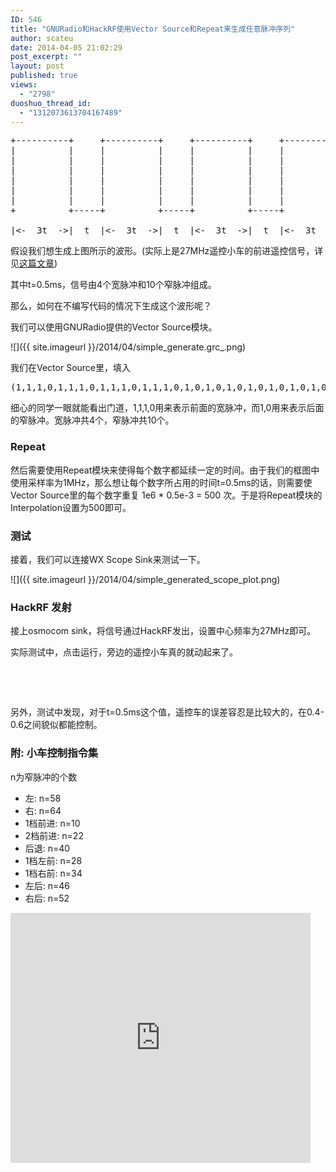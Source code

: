 ```yaml
---
ID: 546
title: "GNURadio和HackRF使用Vector Source和Repeat来生成任意脉冲序列"
author: scateu
date: 2014-04-05 21:02:29
post_excerpt: ""
layout: post
published: true
views:
  - "2798"
duoshuo_thread_id:
  - "1312073613704167489"
---
```

<pre class="lang:default decode:true crayon-selected">+----------+     +----------+     +----------+     +----------+     +-----+     +-----+                        
|          |     |          |     |          |     |          |     |     |     |     |                
|          |     |          |     |          |     |          |     |     |     |     |                
|          |     |          |     |          |     |          |     |     |     |     |                
|          |     |          |     |          |     |          |     |     |     |     |                
|          |     |          |     |          |     |          |     |     |     |     |                
|          |     |          |     |          |     |          |     |     |     |     |                
+          +-----+          +-----+          +-----+          +-----+     +-----+     +-...                    

|&lt;-  3t  -&gt;|  t  |&lt;-  3t  -&gt;|  t  |&lt;-  3t  -&gt;|  t  |&lt;-  3t  -&gt;|  t  |  t  |  t  |  t  |</pre>
假设我们想生成上图所示的波形。(实际上是27MHz遥控小车的前进遥控信号，详见<a title="用HackRF和GNURadio来实现对遥控小车的控制" href="http://www.hackrf.net/2014/03/%e7%94%a8hackrf%e5%92%8cgnuradio%e6%9d%a5%e5%ae%9e%e7%8e%b0%e5%af%b9%e9%81%a5%e6%8e%a7%e5%b0%8f%e8%bd%a6%e7%9a%84%e6%8e%a7%e5%88%b6/">这篇文章</a>)

其中t=0.5ms，信号由4个宽脉冲和10个窄脉冲组成。

那么，如何在不编写代码的情况下生成这个波形呢？

我们可以使用GNURadio提供的Vector Source模块。

![]({{ site.imageurl }}/2014/04/simple_generate.grc_.png)

我们在Vector Source里，填入
<pre class="lang:default decode:true">(1,1,1,0,1,1,1,0,1,1,1,0,1,1,1,0,1,0,1,0,1,0,1,0,1,0,1,0,1,0,1,0,1,0,1,0)</pre>
细心的同学一眼就能看出门道，1,1,1,0用来表示前面的宽脉冲，而1,0用来表示后面的窄脉冲。宽脉冲共4个，窄脉冲共10个。
<h3>Repeat</h3>
然后需要使用Repeat模块来使得每个数字都延续一定的时间。由于我们的框图中使用采样率为1MHz，那么想让每个数字所占用的时间t=0.5ms的话，则需要使Vector Source里的每个数字重复 1e6 * 0.5e-3 = 500 次。于是将Repeat模块的Interpolation设置为500即可。
<h3>测试</h3>
接着，我们可以连接WX Scope Sink来测试一下。

![]({{ site.imageurl }}/2014/04/simple_generated_scope_plot.png)
<h3>HackRF 发射</h3>
接上osmocom sink，将信号通过HackRF发出，设置中心频率为27MHz即可。

实际测试中，点击运行，旁边的遥控小车真的就动起来了。

&nbsp;

&nbsp;

另外，测试中发现，对于t=0.5ms这个值，遥控车的误差容忍是比较大的，在0.4-0.6之间貌似都能控制。
<h3>附: 小车控制指令集</h3>
n为窄脉冲的个数
<div>
<ul>
	<li>左: n=58</li>
	<li>右: n=64</li>
	<li>1档前进: n=10</li>
	<li>2档前进: n=22</li>
	<li>后退: n=40</li>
	<li>1档左前: n=28</li>
	<li>1档右前: n=34</li>
	<li>左后: n=46</li>
	<li>右后: n=52</li>
</ul>
</div>
<iframe width="320" height="240" style="width: 480px; height: 400px;" src="http://www.tudou.com/programs/view/html5embed.action?type=0&amp;code=wB4po5M5L5w&amp;lcode=&amp;resourceId=359197675_06_05_99" allowtransparency="true" border="0" frameborder="0" scrolling="no"></iframe>
